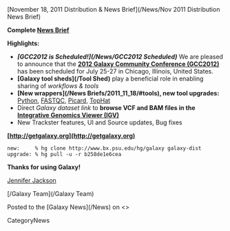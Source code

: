 <div class='newsItemHeader'>[November 18, 2011 Distribution & News Brief](/News/Nov 2011 Distribution News Brief)</div>

**Complete [News Brief](/DevNewsBriefs/2011_11_18)**

**Highlights:**

* ***[GCC2012 is Scheduled!](/News/GCC2012 Scheduled)*** We are pleased to announce that the **[2012 Galaxy Community Conference (GCC2012)](/Events/GCC2012)** has been scheduled for July 25-27 in Chicago, Illinois, United States.
* **[Galaxy tool sheds](/Tool Shed)** play a beneficial role in enabling sharing of *workflows & tools*
* **[New wrappers](/News Briefs/2011_11_18/#tools), new tool upgrades:** [Python](http://python.org/), [FASTQC](http://www.bioinformatics.bbsrc.ac.uk/projects/fastqc/), [Picard](http://picard.sourceforge.net/), [TopHat](http://tophat.cbcb.umd.edu/)
* Direct *Galaxy dataset link* to **browse VCF and BAM files in the [Integrative Genomics Viewer (IGV)](http://www.broadinstitute.org/igv/)**
* New Trackster features, UI and Source updates, Bug fixes 

**[http://getgalaxy.org](http://getgalaxy.org)**
```
new:     % hg clone http://www.bx.psu.edu/hg/galaxy galaxy-dist
upgrade: % hg pull -u -r b258de1e6cea 
```



**Thanks for using Galaxy!**

[Jennifer Jackson](/JenniferJackson)

[/Galaxy Team](/Galaxy Team)


<div class='newsItemFooter'>Posted to the [Galaxy News](/News) on <<Date(2011-11-19T01:36:15Z)>></div>

CategoryNews
